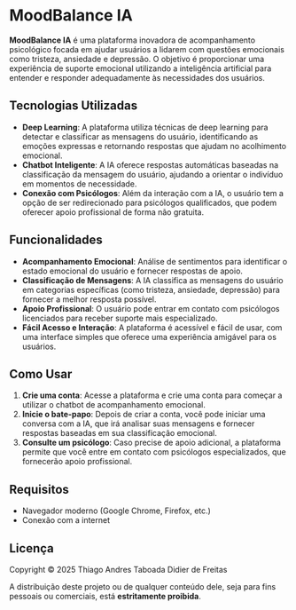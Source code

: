 # MoodBalance IA

**MoodBalance IA** é uma plataforma inovadora de acompanhamento psicológico focada em ajudar usuários a lidarem com questões emocionais como tristeza, ansiedade e depressão. O objetivo é proporcionar uma experiência de suporte emocional utilizando a inteligência artificial para entender e responder adequadamente às necessidades dos usuários.

## Tecnologias Utilizadas

- **Deep Learning**: A plataforma utiliza técnicas de deep learning para detectar e classificar as mensagens do usuário, identificando as emoções expressas e retornando respostas que ajudam no acolhimento emocional.
- **Chatbot Inteligente**: A IA oferece respostas automáticas baseadas na classificação da mensagem do usuário, ajudando a orientar o indivíduo em momentos de necessidade.
- **Conexão com Psicólogos**: Além da interação com a IA, o usuário tem a opção de ser redirecionado para psicólogos qualificados, que podem oferecer apoio profissional de forma não gratuita.

## Funcionalidades

- **Acompanhamento Emocional**: Análise de sentimentos para identificar o estado emocional do usuário e fornecer respostas de apoio.
- **Classificação de Mensagens**: A IA classifica as mensagens do usuário em categorias específicas (como tristeza, ansiedade, depressão) para fornecer a melhor resposta possível.
- **Apoio Profissional**: O usuário pode entrar em contato com psicólogos licenciados para receber suporte mais especializado.
- **Fácil Acesso e Interação**: A plataforma é acessível e fácil de usar, com uma interface simples que oferece uma experiência amigável para os usuários.

## Como Usar

1. **Crie uma conta**: Acesse a plataforma e crie uma conta para começar a utilizar o chatbot de acompanhamento emocional.
2. **Inicie o bate-papo**: Depois de criar a conta, você pode iniciar uma conversa com a IA, que irá analisar suas mensagens e fornecer respostas baseadas em sua classificação emocional.
3. **Consulte um psicólogo**: Caso precise de apoio adicional, a plataforma permite que você entre em contato com psicólogos especializados, que fornecerão apoio profissional.

## Requisitos

- Navegador moderno (Google Chrome, Firefox, etc.)
- Conexão com a internet

## Licença
Copyright © 2025 Thiago Andres Taboada Didier de Freitas

A distribuição deste projeto ou de qualquer conteúdo dele, seja para fins pessoais ou comerciais, está **estritamente proibida**.
